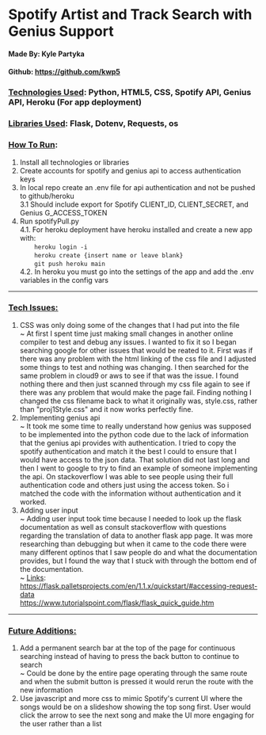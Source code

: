 # Spotify Artist and Track Search with Genius Support
#### Made By: Kyle Partyka
#### Github: https://github.com/kwp5
### <ins>Technologies Used</ins>: Python, HTML5, CSS, Spotify API, Genius API, Heroku (For app deployment) <br>
### <ins>Libraries Used</ins>: Flask, Dotenv, Requests, os <br>
### <ins>How To Run</ins>:
  1. Install all technologies or libraries
  2. Create accounts for spotify and genius api to access authentication keys
  3. In local repo create an .env file for api authentication and not be pushed to github/heroku <br>
    3.1 Should include export for Spotify CLIENT_ID, CLIENT_SECRET, and Genius G_ACCESS_TOKEN
  4. Run spotifyPull.py <br>
    4.1. For heroku deployment have heroku installed and create a new app with: <br>
               ```     heroku login -i ``` <br>
               ```     heroku create {insert name or leave blank} ``` <br>
               ```     git push heroku main  ```<br>
    4.2. In heroku you must go into the settings of the app and add the .env variables in the config vars
---
### <ins>Tech Issues<ins>:
  1. CSS was only doing some of the changes that I had put into the file <br>
  ~ At first I spent time just making small changes in another online compiler to test and debug any issues. I wanted to fix it so I began searching google for other issues that would be reated to it. First was if there was any problem with the html linking of the css file and I adjusted some things to test and nothing was changing. I then searched for the same problem in cloud9 or aws to see if that was the issue. I found nothing there and then just scanned through my css file again to see if there was any problem that would make the page fail. Finding nothing I changed the css filename back to what it originally was, style.css, rather than "proj1Style.css" and it now works perfectly fine. <br> 
  2. Implementing genius api <br>
  ~ It took me some time to really understand how genius was supposed to be implemented into the python code due to the lack of information that the genius api provides with authentication. I tried to copy the spotify authentication and match it the best I could to ensure that I would have access to the json data. That solution did not last long and then I went to google to try to find an example of someone implementing the api. On stackoverflow I was able to see people using their full authentication code and others just using the access token. So i matched the code with the information without authentication and it worked. <br>
  3. Adding user input <br>
  ~ Adding user input took time because I needed to look up the flask documentation as well as consult stackoverflow with questions regarding the translation of data to another flask app page. It was more researching than debugging but when it came to the code there were many different optinos that I saw people do and what the documentation provides, but I found the way that I stuck with through the bottom end of the documentation. <br>
  ~ <ins>Links</ins>: <br>
        https://flask.palletsprojects.com/en/1.1.x/quickstart/#accessing-request-data <br>
        https://www.tutorialspoint.com/flask/flask_quick_guide.htm <br>
 ---
### <ins>Future Additions<ins>:
  1. Add a permanent search bar at the top of the page for continuous searching instead of having to press the back button to continue to search <br>
    ~ Could be done by the entire page operating through the same route and when the submit button is pressed it would rerun the route with the new information
  2. Use javascript and more css to mimic Spotify's current UI where the songs would be on a slideshow showing the top song first. User would click the arrow to see the next song and make the UI more engaging for the user rather than a list
